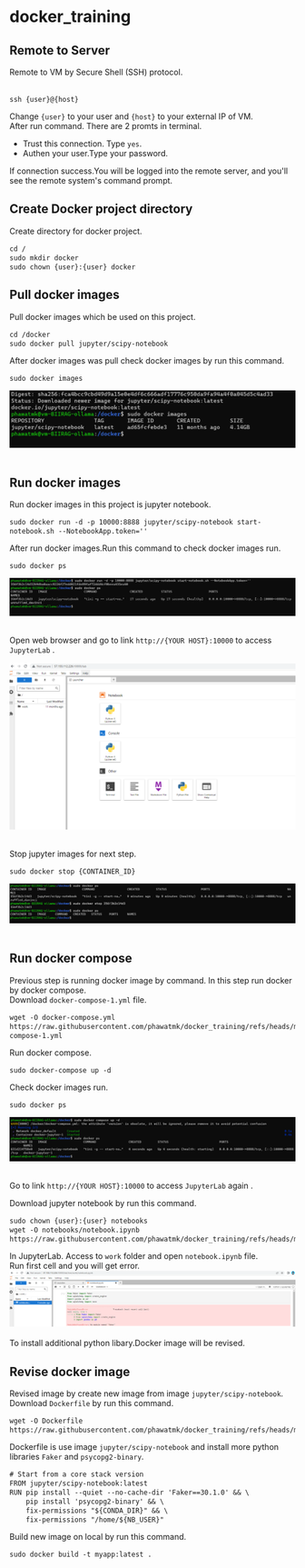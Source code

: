 # docker_training

## Remote to Server
Remote to VM by Secure Shell (SSH) protocol. <br />
<br />
```
ssh {user}@{host}
```
Change ```{user}``` to your user and ```{host}``` to your external IP of VM. <br />
After run command. There are 2 promts in terminal.<br />
- Trust this connection. Type ```yes```.<br />
- Authen your user.Type your password.<br />

If connection success.You will be logged into the remote server, and you'll see the remote system's command prompt.<br />


## Create Docker project directory
Create directory for docker project.<br />

```
cd /
sudo mkdir docker
sudo chown {user}:{user} docker
```

## Pull docker images
Pull docker images which be used on this project.<br />

```
cd /docker
sudo docker pull jupyter/scipy-notebook
```
After docker images was pull check docker images by run this command.<br />

```
sudo docker images
```
![alt text](https://github.com/phawatmk/docker_training/blob/main/images/pull_images.png) <br /><br />

## Run docker images
Run docker images in this project is jupyter notebook.<br />

```
sudo docker run -d -p 10000:8888 jupyter/scipy-notebook start-notebook.sh --NotebookApp.token=''
```

After run docker images.Run this command to check docker images run.<br />
```
sudo docker ps
```
![alt text](https://github.com/phawatmk/docker_training/blob/main/images/run_docker_images.png) <br /><br />

Open web browser and go to link ```http://{YOUR HOST}:10000``` to access ```JupyterLab``` .<br />

![alt text](https://github.com/phawatmk/docker_training/blob/main/images/jupyter_lab_1.png) <br /><br />

Stop jupyter images for next step.<br />

```
sudo docker stop {CONTAINER_ID}
```

![alt text](https://github.com/phawatmk/docker_training/blob/main/images/stop_docker_images.png) <br /><br />

## Run docker compose
Previous step is running docker image by command. In this step run docker by docker compose.<br />
Download ```docker-compose-1.yml``` file.<br />

```
wget -O docker-compose.yml https://raw.githubusercontent.com/phawatmk/docker_training/refs/heads/main/docker-compose-1.yml
```

Run docker compose.<br />

```
sudo docker-compose up -d
```

Check docker images run.<br />
```
sudo docker ps
```
![alt text](https://github.com/phawatmk/docker_training/blob/main/images/run_docker_compose_1.png) <br /><br />

Go to link ```http://{YOUR HOST}:10000``` to access ```JupyterLab``` again .<br />

Download jupyter notebook by run this command.<br />
```
sudo chown {user}:{user} notebooks
wget -O notebooks/notebook.ipynb https://raw.githubusercontent.com/phawatmk/docker_training/refs/heads/main/notebook.ipynb
```

In JupyterLab. Access to ```work``` folder and open ```notebook.ipynb``` file.<br />
Run first cell and you will get error.<br />
![alt text](https://github.com/phawatmk/docker_training/blob/main/images/notebook_error.png) <br /><br />
To install additional python libary.Docker image will be revised.<br />

## Revise docker image
Revised image by create new image from image ```jupyter/scipy-notebook```.<br />
Download ```Dockerfile``` by run this command.<br />

```
wget -O Dockerfile https://raw.githubusercontent.com/phawatmk/docker_training/refs/heads/main/Dockerfile
```
Dockerfile is use image ```jupyter/scipy-notebook``` and install more python libraries ```Faker``` and ```psycopg2-binary```.<br />

```
# Start from a core stack version
FROM jupyter/scipy-notebook:latest
RUN pip install --quiet --no-cache-dir 'Faker==30.1.0' && \
    pip install 'psycopg2-binary' && \
    fix-permissions "${CONDA_DIR}" && \
    fix-permissions "/home/${NB_USER}"
```

Build new image on local by run this command.<br />
```
sudo docker build -t myapp:latest .
```
